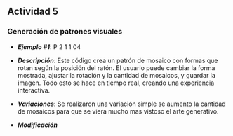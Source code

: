 ## Actividad 5

### Generación de patrones visuales

- ***Ejemplo #1***: P 2 1 1 04

- ***Descripción***: Este código crea un patrón de mosaico con formas que rotan según la posición del ratón. El usuario puede cambiar la forma mostrada, ajustar la rotación y la cantidad de mosaicos, y guardar la imagen. Todo esto se hace en tiempo real, creando una experiencia interactiva.

- ***Variaciones***: Se realizaron una variación simple se aumento la cantidad de mosaicos para que se viera mucho mas vistoso el arte generativo.

- ***Modificación***











































